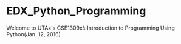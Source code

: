 # EDX_Python_Programming
Welcome to UTAx's CSE1309x!:  Introduction to Programming Using Python(Jan. 12, 2016)
